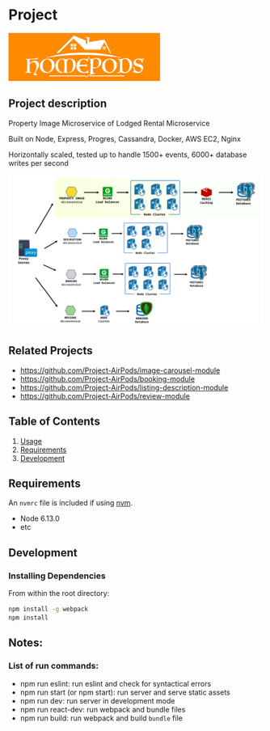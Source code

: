 # Project
<img src="./media/homepods.png" width="300px">

## Project description

Property Image Microservice of Lodged Rental Microservice

Built on Node, Express, Progres, Cassandra, Docker, AWS EC2, Nginx

Horizontally scaled, tested up to handle 1500+ events, 6000+ database writes per second

![System architecture](./media/homepods-imagemodule.png)
## Related Projects

  - https://github.com/Project-AirPods/image-carousel-module
  - https://github.com/Project-AirPods/booking-module
  - https://github.com/Project-AirPods/listing-description-module
  - https://github.com/Project-AirPods/review-module

## Table of Contents

1. [Usage](#Usage)
1. [Requirements](#requirements)
1. [Development](#development)

## Requirements

An `nvmrc` file is included if using [nvm](https://github.com/creationix/nvm).

- Node 6.13.0
- etc

## Development

### Installing Dependencies

From within the root directory:

```sh
npm install -g webpack
npm install
```

## Notes:

### List of run commands:
 - npm run eslint: run eslint and check for syntactical errors
 - npm run start (or npm start): run server and serve static assets
 - npm run dev: run server in development mode
 - npm run react-dev: run webpack and bundle files
 - npm run build: run webpack and build `bundle` file

